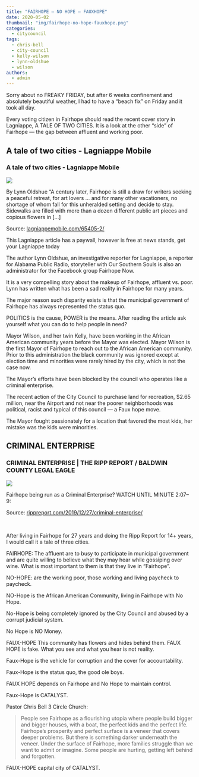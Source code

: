 ```yaml
---
title: "FAIRHOPE — NO HOPE — FAUXHOPE"
date: 2020-05-02
thumbnail: "img/fairhope-no-hope-fauxhope.png"
categories: 
  - citycouncil
tags: 
  - chris-bell
  - city-council
  - kelly-wilson
  - lynn-oldshue
  - wilson
authors: 
  - admin
---
```


Sorry about no FREAKY FRIDAY, but after 6 weeks confinement and absolutely beautiful weather, I had to have a “beach fix” on Friday and it took all day.

Every voting citizen in Fairhope should read the recent cover story in Lagniappe, A TALE OF TWO CITIES. It is a look at the other “side” of Fairhope — the gap between affluent and working poor.

<div class="link-preview">

## A tale of two cities - Lagniappe Mobile

### A tale of two cities - Lagniappe Mobile

![](https://lagniappemobile.com/wp-content/uploads/2020/04/Screen-Shot-2020-04-29-at-12.46.24-PM.png)

By Lynn Oldshue “A century later, Fairhope is still a draw for writers seeking a peaceful retreat, for art lovers … and for many other vacationers, no shortage of whom fall for this unheralded setting and decide to stay. Sidewalks are filled with more than a dozen different public art pieces and copious flowers in \[…\]

Source: [lagniappemobile.com/65405-2/](https://lagniappemobile.com/65405-2/)

</div>
This Lagniappe article has a paywall, however is free at news stands, get your Lagniappe today

The author Lynn Oldshue, an investigative reporter for Lagniappe, a reporter for Alabama Public Radio, storyteller with Our Southern Souls is also an administrator for the Facebook group Fairhope Now.

It is a very compelling story about the makeup of Fairhope, affluent vs. poor. Lynn has written what has been a sad reality in Fairhope for many years.

The major reason such disparity exists is that the municipal government of Fairhope has always represented the status quo.

POLITICS is the cause, POWER is the means. After reading the article ask yourself what you can do to help people in need?

Mayor Wilson, and her twin Kelly, have been working in the African American community years before the Mayor was elected. Mayor Wilson is the first Mayor of Fairhope to reach out to the African American community. Prior to this administration the black community was ignored except at election time and minorities were rarely hired by the city, which is not the case now.

The Mayor’s efforts have been blocked by the council who operates like a criminal enterprise.

The recent action of the City Council to purchase land for recreation, $2.65 million, near the Airport and not near the poorer neighborhoods was political, racist and typical of this council — a Faux hope move.

The Mayor fought passionately for a location that favored the most kids, her mistake was the kids were minorities.

<div class="link-preview">

## CRIMINAL ENTERPRISE

### CRIMINAL ENTERPRISE | THE RIPP REPORT / BALDWIN COUNTY LEGAL EAGLE

![](https://cdn.rippreport.com/police.jpg)

Fairhope being run as a Criminal Enterprise? WATCH UNTIL MINUTE 2:07–9:

Source: [rippreport.com/2019/12/27/criminal-enterprise/](https://rippreport.com/criminal-enterprise/)

</div>
 

After living in Fairhope for 27 years and doing the Ripp Report for 14+ years, I would call it a tale of three cities.

FAIRHOPE: The affluent are to busy to participate in municipal government and are quite willing to believe what they may hear while gossiping over wine. What is most important to them is that they live in “Fairhope”.

NO-HOPE: are the working poor, those working and living paycheck to paycheck.

NO-Hope is the African American Community, living in Fairhope with No Hope.

No-Hope is being completely ignored by the City Council and abused by a corrupt judicial system.

No Hope is NO Money.

FAUX-HOPE This community has flowers and hides behind them. FAUX HOPE is fake. What you see and what you hear is not reality.

Faux-Hope is the vehicle for corruption and the cover for accountability.

Faux-Hope is the status quo, the good ole boys.

FAUX HOPE depends on Fairhope and No Hope to maintain control.

Faux-Hope is CATALYST.

Pastor Chris Bell 3 Circle Church:

> People see Fairhope as a flourishing utopia where people build bigger and bigger houses, with a boat, the perfect kids and the perfect life. Fairhope’s prosperity and perfect surface is a veneer that covers deeper problems. But there is something darker underneath the veneer. Under the surface of Fairhope, more families struggle than we want to admit or imagine. Some people are hurting, getting left behind and forgotten.

FAUX-HOPE capital city of CATALYST.
